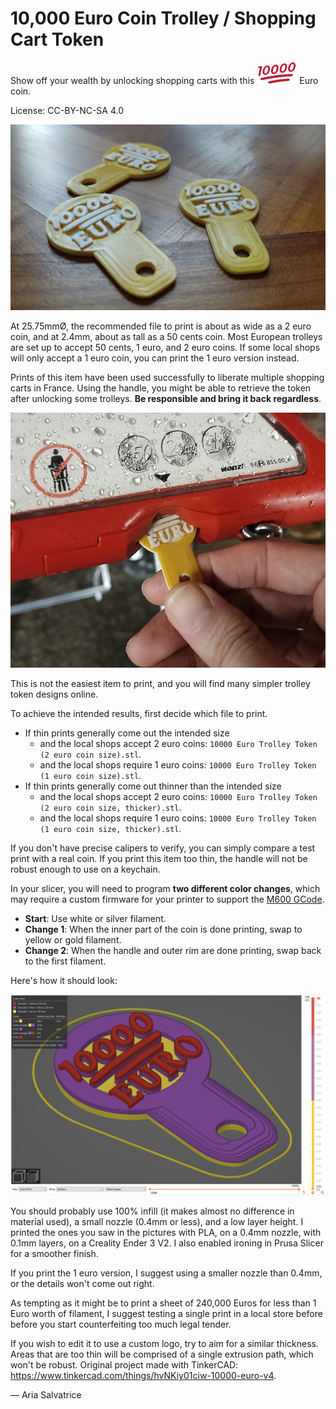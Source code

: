 10,000 Euro Coin Trolley / Shopping Cart Token
==============================================

Show off your wealth by unlocking shopping carts with this ![10000](10000.png) Euro coin.

License: CC-BY-NC-SA 4.0

![Sample prints](sample-prints.jpg)

At 25.75mmØ, the recommended file to print is about as wide as a 2 euro coin, and at 2.4mm, about as tall as a 50 cents coin. Most European trolleys are set up to accept 50 cents, 1 euro, and 2 euro coins. If some local shops will only accept a 1 euro coin, you can print the 1 euro version instead.

Prints of this item have been used successfully to liberate multiple shopping carts in France. Using the handle, you might be able to retrieve the token after unlocking some trolleys. **Be responsible and bring it back regardless**.

![Unlocking a trolley](unlocking.jpg)

This is not the easiest item to print, and you will find many simpler trolley token designs online. 

To achieve the intended results, first decide which file to print.

- If thin prints generally come out the intended size
  - and the local shops accept 2 euro coins: `10000 Euro Trolley Token (2 euro coin size).stl`.
  - and the local shops require 1 euro coins: `10000 Euro Trolley Token (1 euro coin size).stl`.
- If thin prints generally come out thinner than the intended size
  - and the local shops accept 2 euro coins: `10000 Euro Trolley Token (2 euro coin size, thicker).stl`.
  - and the local shops require 1 euro coins: `10000 Euro Trolley Token (1 euro coin size, thicker).stl`.

If you don't have precise calipers to verify, you can simply compare a test print with a real coin. If you print this item too thin, the handle will not be robust enough to use on a keychain.

In your slicer, you will need to program **two different color changes**, which may require a custom firmware for your printer to support the [M600 GCode](https://marlinfw.org/docs/gcode/M600.html).

- **Start**: Use white or silver filament.
- **Change 1**: When the inner part of the coin is done printing, swap to yellow or gold filament.
- **Change 2**: When the handle and outer rim are done printing, swap back to the first filament.

Here's how it should look:

![Example of color change](color-change.jpg)

You should probably use 100% infill (it makes almost no difference in material used), a small nozzle (0.4mm or less), and a low layer height. I printed the ones you saw in the pictures with PLA, on a 0.4mm nozzle, with 0.1mm layers, on a Creality Ender 3 V2. I also enabled ironing in Prusa Slicer for a smoother finish.

If you print the 1 euro version, I suggest using a smaller nozzle than 0.4mm, or the details won't come out right.

As tempting as it might be to print a sheet of 240,000 Euros for less than 1 Euro worth of filament, I suggest testing a single print in a local store before before you start counterfeiting too much legal tender. 

If you wish to edit it to use a custom logo, try to aim for a similar thickness. Areas that are too thin will be comprised of a single extrusion path, which won't be robust.
Original project made with TinkerCAD: <https://www.tinkercad.com/things/hvNKiy01ciw-10000-euro-v4>.

— Aria Salvatrice